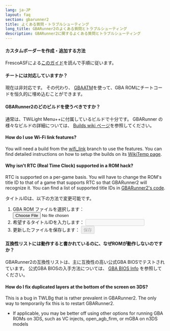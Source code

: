 ```yaml
---
lang: ja-JP
layout: faq
section: gbarunner2
title: よくある質問・トラブルシューティング
long_title: GBARunner2のよくある質問とトラブルシューティング
description: GBARunner2に関するよくある質問とトラブルシューティング
---
```


#### カスタムボーダーを作成・追加する方法
FrescoASFによる[このガイド](https://docs.google.com/document/d/1owjiW-1fHEbokrkK2ZuPFjR2-N9s1dXCCAM3ghWRtxk/edit?usp=sharing)を読んで手順に従います。

#### チートには対応していますか？
現在は非対応です。 その代わり、 [GBAATM](https://gbatemp.net/threads/gba-auto-trainer-maker-gbaatm.99334/)を使って、GBA ROMにチートコードを恒久的に埋め込むことができます。

#### GBARunner2のどのビルドを使うべきですか？
通常は、TWiLight Menu++に付属しているビルドで十分です。 GBARunner の様々なビルドの詳細については、 [Builds wiki ページ](https://wiki.ds-homebrew.com/gbarunner2/builds)を参照してください。

#### How do I use Wi-Fi link features?
You will need a build from the [wifi_link](https://github.com/Gericom/GBARunner2/tree/wifi_link) branch to use the features. You can find detailed instructions on how to setup the builds on its [WikiTemp page](https://wiki.gbatemp.net/wiki/GBARunner2/Link).

#### Why isn't RTC (Real Time Clock) supported in a ROM hack?
RTC is supported on a per-game basis. You will have to change the ROM's title ID to that of a game that supports RTC so that GBARunner2 will recognize it. You can find a list of supported title IDs in [GBARunner2's code](https://github.com/Gericom/GBARunner2/blob/master/arm9/source/emu/romGpio.vram.cpp#L14-L61).

タイトルIDは、以下の方法で変更可能です。
1. <label for="file-input" class="form-label">GBA ROM ファイルを選択します：</label> <input id="file-input" class="form-control mb-2" type="file" onchange="loadRom(this.files[0])" />
1. <label for="file-input" class="form-label">希望するタイトルIDを入力します：</label> <input id="tid-input" class="form-control mb-2" type="text" maxlength="4" onchange="updateTid(this.value)" disabled />
1. <label for="file-input" class="form-label">更新したファイルを保存します：</label> <input id="save" class="btn btn-secondary" type="button" value="保存" onclick="save()" disabled />

<script src="/assets/js/change-gba-tid.js"></script>

#### 互換性リストには動作すると書かれているのに、なぜROMが動作しないのですか？
GBARunner2の互換性リストは、主に互換性の高い公式GBA BIOSでテストされています。 公式GBA BIOSの入手方法については、 [GBA BIOS Info](https://wiki.ds-homebrew.com/gbarunner2/bios) を参照してください。

#### How do I fix duplicated layers at the bottom of the screen on 3DS?
This is a bug in TWLBg that is rather prevalent in GBARunner2. The only way to temporarily fix this is to restart GBARunner2.
- If applicable, you may be better off using other options for running GBA ROMs on 3DS, such as VC injects, open_agb_firm, or mGBA on n3DS models
